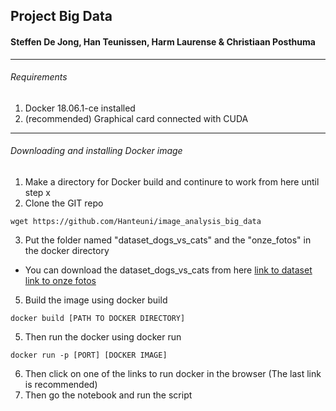 ## Project Big Data 
#### Steffen De Jong, Han Teunissen, Harm Laurense & Christiaan Posthuma

---

###### Requirements
1. Docker 18.06.1-ce installed 
2. (recommended) Graphical card connected with CUDA
---

###### Downloading and installing Docker image
1. Make a directory for Docker build and continure to work from here until step x
2. Clone the GIT repo
```
wget https://github.com/Hanteuni/image_analysis_big_data
```
3. Put the folder named "dataset_dogs_vs_cats" and the "onze_fotos" in the docker directory
- You can download the dataset_dogs_vs_cats from here
[link to dataset](https://www.kaggle.com/c/dogs-vs-cats/data)
[link to onze fotos](https://drive.google.com/drive/folders/1gs0l4Ym_b0Y6lM54c5tLn9NHS9eZUNn4?usp=sharing)
5. Build the image using docker build
```
docker build [PATH TO DOCKER DIRECTORY]
```
5. Then run the docker using docker run
```
docker run -p [PORT] [DOCKER IMAGE]
```
6. Then click on one of the links to run docker in the browser (The last link is recommended)
7. Then go the notebook and run the script
